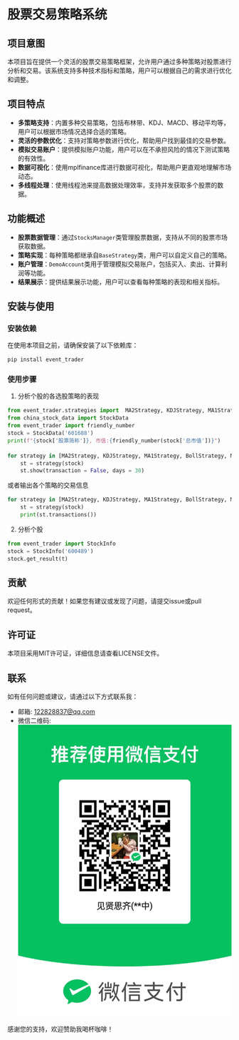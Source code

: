 # 股票交易策略系统

## 项目意图

本项目旨在提供一个灵活的股票交易策略框架，允许用户通过多种策略对股票进行分析和交易。该系统支持多种技术指标和策略，用户可以根据自己的需求进行优化和调整。

## 项目特点

- **多策略支持**：内置多种交易策略，包括布林带、KDJ、MACD、移动平均等，用户可以根据市场情况选择合适的策略。
- **灵活的参数优化**：支持对策略参数进行优化，帮助用户找到最佳的交易参数。
- **模拟交易账户**：提供模拟账户功能，用户可以在不承担风险的情况下测试策略的有效性。
- **数据可视化**：使用mplfinance库进行数据可视化，帮助用户更直观地理解市场动态。
- **多线程处理**：使用线程池来提高数据处理效率，支持并发获取多个股票的数据。

## 功能概述

- **股票数据管理**：通过`StocksManager`类管理股票数据，支持从不同的股票市场获取数据。
- **策略实现**：每种策略都继承自`BaseStrategy`类，用户可以自定义自己的策略。
- **账户管理**：`DemoAccount`类用于管理模拟交易账户，包括买入、卖出、计算利润等功能。
- **结果展示**：提供结果展示功能，用户可以查看每种策略的表现和相关指标。

## 安装与使用

### 安装依赖

在使用本项目之前，请确保安装了以下依赖库：

```bash
pip install event_trader
```

### 使用步骤
1. 分析个股的各选股策略的表现
```python
from event_trader.strategies import  MA2Strategy, KDJStrategy, MA1Strategy, BollStrategy, MACDStrategy, PriceDeviationStrategy
from china_stock_data import StockData
from event_trader import friendly_number
stock = StockData('601688')
print(f"{stock['股票简称']}, 市值:{friendly_number(stock['总市值'])}")

for strategy in [MA2Strategy, KDJStrategy, MA1Strategy, BollStrategy, MACDStrategy, PriceDeviationStrategy]:
    st = strategy(stock)
    st.show(transaction = False, days = 30)
```

或者输出各个策略的交易信息
```python
for strategy in [MA2Strategy, KDJStrategy, MA1Strategy, BollStrategy, MACDStrategy, PriceDeviationStrategy]:
    st = strategy(stock)
    print(st.transactions())
```

2. 分析个股
```python
from event_trader import StockInfo
stock = StockInfo('600489')
stock.get_result(t)
```

## 贡献

欢迎任何形式的贡献！如果您有建议或发现了问题，请提交issue或pull request。

## 许可证

本项目采用MIT许可证，详细信息请查看LICENSE文件。

## 联系

如有任何问题或建议，请通过以下方式联系我：

- 邮箱: 122828837@qq.com
- 微信二维码: ![微信二维码](assets/wx.jpg)

感谢您的支持，欢迎赞助我喝杯咖啡！
```

